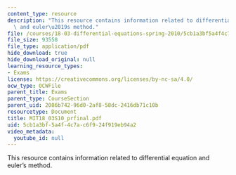 ```yaml
---
content_type: resource
description: "This resource contains information related to differential equation\
  \ and euler\u2019s method."
file: /courses/18-03-differential-equations-spring-2010/5cb1a3bf5a4f4c7ac6f924f919eb94a2_MIT18_03S10_prfinal.pdf
file_size: 93558
file_type: application/pdf
hide_download: true
hide_download_original: null
learning_resource_types:
- Exams
license: https://creativecommons.org/licenses/by-nc-sa/4.0/
ocw_type: OCWFile
parent_title: Exams
parent_type: CourseSection
parent_uid: 2086b742-96d0-2af8-58dc-2416db71c10b
resourcetype: Document
title: MIT18_03S10_prfinal.pdf
uid: 5cb1a3bf-5a4f-4c7a-c6f9-24f919eb94a2
video_metadata:
  youtube_id: null
---
```

This resource contains information related to differential equation and euler’s method.